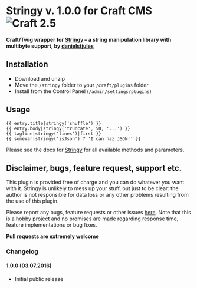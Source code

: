 # Stringy v. 1.0.0 for Craft CMS ![Craft 2.5](https://img.shields.io/badge/craft-2.5-red.svg?style=flat-square)

**Craft/Twig wrapper for [Stringy](https://github.com/danielstjules/Stringy) – a string manipulation library with multibyte support, by [danielstjules](https://github.com/danielstjules)**

## Installation

* Download and unzip
* Move the `/stringy` folder to your `/craft/plugins` folder
* Install from the Control Panel (`/admin/settings/plugins`)

## Usage

```jinja
{{ entry.title|stringy('shuffle') }}
{{ entry.body|stringy('truncate', 50, '...') }}
{{ tagline|stringy('lines')|first }}
{{ someVar|stringy('isJson') ? 'I can haz JSON!' }}
```

Please see the docs for [Stringy](https://github.com/danielstjules/Stringy) for all available methods and parameters.  

## Disclaimer, bugs, feature request, support etc.

This plugin is provided free of charge and you can do whatever you want with it. Stringy is unlikely to mess up your stuff, but just to be clear: the author is not responsible for data loss or any other problems resulting from the use of this plugin.  

Please report any bugs, feature requests or other issues [here](https://github.com/mmikkel/Stringy-Craft/issues). Note that this is a hobby project and no promises are made regarding response time, feature implementations or bug fixes.  

**Pull requests are extremely welcome**  

### Changelog

#### 1.0.0 (03.07.2016)

* Initial public release
